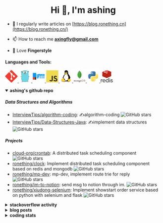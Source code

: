 <h1 align="center">Hi 👋, I'm ashing</h1>

- 📝 I regularly write articles on [https://blog.ronething.cn](https://blog.ronething.cn/)

- 📫 How to reach me **axingfly@gmail.com**

- 🎸 Love **Fingerstyle**

<h4 align="left">Languages and Tools:</h4>
<p align="left"> <a href="https://git-scm.com/" target="_blank" rel="noreferrer"> <img src="./icons/git-scm-icon.svg" alt="git" width="40" height="40"/> </a> <a href="https://golang.org" target="_blank" rel="noreferrer"> <img src="./icons/go-original.svg" alt="go" width="40" height="40"/> </a> <a href="https://ifttt.com/" target="_blank" rel="noreferrer"> <img src="./icons/ifttt-ar21.svg" alt="ifttt" width="40" height="40"/> </a> <a href="https://developer.mozilla.org/en-US/docs/Web/JavaScript" target="_blank" rel="noreferrer"> <img src="./icons/javascript-original.svg" alt="javascript" width="40" height="40"/> </a> <a href="https://www.linux.org/" target="_blank" rel="noreferrer"> <img src="./icons/linux-original.svg" alt="linux" width="40" height="40"/> </a> <a href="https://www.mongodb.com/" target="_blank" rel="noreferrer"> <img src="./icons/mongodb-original-wordmark.svg" alt="mongodb" width="40" height="40"/> </a> <a href="https://www.python.org" target="_blank" rel="noreferrer"> <img src="./icons/python-original.svg" alt="python" width="40" height="40"/> </a> <a href="https://redis.io" target="_blank" rel="noreferrer"> <img src="./icons/redis-original-wordmark.svg" alt="redis" width="40" height="40"/> </a>

<details open>
  <summary><b>ashing's github repo</b></summary>

##### Data Structures and Algorithms

- [InterviewTips/algorithm-coding](https://github.com/InterviewTips/algorithm-coding): ✍️algorithm-coding  ![GitHub stars](https://img.shields.io/github/stars/InterviewTips/algorithm-coding?style=flat-square)
- [InterviewTips/Data-Structures-Java](https://github.com/InterviewTips/Data-Structures-Java): ✍️implement data structures ![GitHub stars](https://img.shields.io/github/stars/InterviewTips/Data-Structures-Java?style=flat-square)

##### Projects

- [cloud-org/crontab](https://github.com/cloud-org/crontab): A distributed task scheduling component ![GitHub stars](https://img.shields.io/github/stars/cloud-org/crontab?style=flat-square)
- [ronething/clock](https://github.com/ronething/clock): Implement distributed task scheduling component based on redis and mongodb ![GitHub stars](https://img.shields.io/github/stars/ronething/clock?style=flat-square)
- [ronething/mp-dev](https://github.com/ronething/mp-dev): mp-dev, implement route trie for reply ![GitHub stars](https://img.shields.io/github/stars/ronething/mp-dev?style=flat-square)
- [ronething/im-to-notion](https://github.com/ronething/im-to-notion): send msg to notion through im. ![GitHub stars](https://img.shields.io/github/stars/ronething/im-to-notion?style=flat-square)
- [ronething/xiudong-selenium](https://github.com/ronething/xiudong-selenium): Implement showstart order service based on python with selenium and flask ![GitHub stars](https://img.shields.io/github/stars/ronething/xiudong-selenium?style=flat-square)

</details>

<details>
  <summary><b>stackoverflow activity</b></summary>
  <br/>

<!-- STACKOVERFLOW:START -->
- [Answer by ashing for Golang Logrus Enable Opentelemetry Trace ID and Span ID in all Application Logs](https://stackoverflow.com/questions/72812236/golang-logrus-enable-opentelemetry-trace-id-and-span-id-in-all-application-logs/72839497#72839497)
- [Answer by ashing for Docker: Go server does not respond](https://stackoverflow.com/questions/72783444/docker-go-server-does-not-respond/72783904#72783904)
- [Answer by ashing for Why does an array field in a Go struct default to null when inserted into mongoDB database?](https://stackoverflow.com/questions/72724175/why-does-an-array-field-in-a-go-struct-default-to-null-when-inserted-into-mongod/72781724#72781724)
- [Answer by ashing for Mongodb how to search by regex OR on many fields?](https://stackoverflow.com/questions/72780053/mongodb-how-to-search-by-regex-or-on-many-fields/72780187#72780187)
- [Answer by ashing for How to create a dictionary out of weird list format?](https://stackoverflow.com/questions/72779914/how-to-create-a-dictionary-out-of-weird-list-format/72779993#72779993)
<!-- STACKOVERFLOW:END -->
</details>

<details>
  <summary><b>blog posts</b></summary>
  <br/>

<!-- BLOG-POST-LIST:START -->
 - [Xiudong-Go Release](https://blog.ronething.cn/20230227-xiudong-go.html) - 2023-02-27T18:22:20Z
 - [GitHub Star Migration](https://blog.ronething.cn/20230223-star-migration.html) - 2023-02-23T20:29:22Z
 - [Build Apache APISIX From Source On M2 Pro](https://blog.ronething.cn/20230212-build-apisix-on-m2-pro.html) - 2023-02-12T15:50:19Z
 - [zhengzaitv-go release](https://blog.ronething.cn/20220629-zhengzaitv-go.html) - 2022-06-29T09:59:23Z
 - [go-zero gin jaeger trace](https://blog.ronething.cn/20220628-go-zero-trace-gin.html) - 2022-06-28T09:59:23Z<!-- BLOG-POST-LIST:END -->

</details>

  
<details>
  <summary><b>coding stats</b></summary>
  <br/>

<!--START_SECTION:waka-->
**🐱 My GitHub Data** 

> 🏆 1,769 Contributions in the Year 2024
 > 
> 📦 776.5 kB Used in GitHub's Storage 
 > 
> 📜 72 Public Repositories 
 > 
**I'm a Night 🦉** 

```text
🌞 Morning    40 commits     ███░░░░░░░░░░░░░░░░░░░░░░   14.71% 
🌆 Daytime    93 commits     ████████░░░░░░░░░░░░░░░░░   34.19% 
🌃 Evening    96 commits     ████████░░░░░░░░░░░░░░░░░   35.29% 
🌙 Night      43 commits     ████░░░░░░░░░░░░░░░░░░░░░   15.81%
```
📅 **I'm Most Productive on Saturday** 

```text
Monday       25 commits     ██░░░░░░░░░░░░░░░░░░░░░░░   9.19% 
Tuesday      25 commits     ██░░░░░░░░░░░░░░░░░░░░░░░   9.19% 
Wednesday    34 commits     ███░░░░░░░░░░░░░░░░░░░░░░   12.5% 
Thursday     40 commits     ███░░░░░░░░░░░░░░░░░░░░░░   14.71% 
Friday       41 commits     ███░░░░░░░░░░░░░░░░░░░░░░   15.07% 
Saturday     63 commits     █████░░░░░░░░░░░░░░░░░░░░   23.16% 
Sunday       44 commits     ████░░░░░░░░░░░░░░░░░░░░░   16.18%
```


📊 **This Week I Spent My Time On** 

```text
⌚︎ Time Zone: Asia/Shanghai

💬 Programming Languages: 
Go                       13 hrs 23 mins      ██████████████░░░░░░░░░░░   57.67% 
YAML                     2 hrs 37 mins       ██░░░░░░░░░░░░░░░░░░░░░░░   11.29% 
Lua                      2 hrs 13 mins       ██░░░░░░░░░░░░░░░░░░░░░░░   9.6% 
Other                    1 hr 47 mins        ██░░░░░░░░░░░░░░░░░░░░░░░   7.71% 
Rust                     49 mins             █░░░░░░░░░░░░░░░░░░░░░░░░   3.53%

🔥 Editors: 
Cursor                   19 hrs 27 mins      █████████████████████░░░░   83.81% 
IntelliJ IDEA            2 hrs 9 mins        ██░░░░░░░░░░░░░░░░░░░░░░░   9.28% 
Neovim                   1 hr 27 mins        █░░░░░░░░░░░░░░░░░░░░░░░░   6.26% 
VS Code                  9 mins              ░░░░░░░░░░░░░░░░░░░░░░░░░   0.65%

💻 Operating System: 
Mac                      23 hrs 13 mins      █████████████████████████   100.0%
```

**I Mostly Code in Go** 

```text
Go                       39 repos            ███████████░░░░░░░░░░░░░░   45.35% 
Python                   14 repos            ████░░░░░░░░░░░░░░░░░░░░░   16.28% 
JavaScript               10 repos            ███░░░░░░░░░░░░░░░░░░░░░░   11.63% 
HTML                     4 repos             █░░░░░░░░░░░░░░░░░░░░░░░░   4.65% 
TypeScript               4 repos             █░░░░░░░░░░░░░░░░░░░░░░░░   4.65%
```



 Last Updated on 29/11/2024 10:10:56 UTC+08:00
<!--END_SECTION:waka-->

</details>

